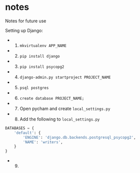 # notes
Notes for future use

Setting up Django:
- 1. <code>mkvirtualenv APP_NAME</code>
- 2. <code>pip install django</code>
- 3. <code>pip install psycopg2</code>
- 4. <code>django-admin.py startproject PROJECT_NAME</code>
- 5. <code>psql postgres</code>
- 6. <code>create database PROJECT_NAME;</code>
- 7. Open pycham and create <code>local_settings.py</code>
- 8. Add the following to <code>local_settings.py</code>
````Python
DATABASES = {
    'default': {
        'ENGINE': 'django.db.backends.postgresql_psycopg2',
        'NAME': 'writers',
    }
}
````
- 9. 
